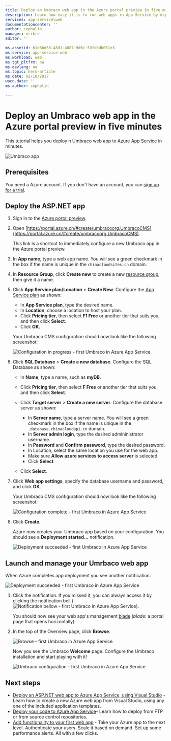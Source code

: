 ```yaml
---
title: Deploy an Umbraco web app in the Azure portal preview in five minutes | Azure
description: Learn how easy it is to run web apps in App Service by deploying a sample ASP.NET app. See your results immediately.
services: app-service\web
documentationcenter: ''
author: cephalin
manager: erikre
editor: ''

ms.assetid: b1e6bd58-48d1-4007-9d6c-53fd6db061e3
ms.service: app-service-web
ms.workload: web
ms.tgt_pltfrm: na
ms.devlang: na
ms.topic: hero-article
ms.date: 02/10/2017
wacn.date: ''
ms.author: cephalin

---
```

# Deploy an Umbraco web app in the Azure portal preview in five minutes

This tutorial helps you deploy n [Umbraco](https://our.umbraco.org/) web app to [Azure App Service](../app-service/app-service-value-prop-what-is.md) in minutes.

![Umbraco app](./media/app-service-web-get-started-dotnet-portal/defaultpage.png)

## Prerequisites
You need a Azure account. If you don't have an account, you can 
[sign up for a trial](https://www.azure.cn/pricing/1rmb-trial/?WT.mc_id=A261C142F).

## Deploy the ASP.NET app
1. Sign in to the [Azure portal preview](https://portal.azure.cn).

2. Open [https://portal.azure.cn/#create/umbracoorg.UmbracoCMS](https://portal.azure.cn/#create/umbracoorg.UmbracoCMS).

    This link is a shortcut to immediately configure a new Umbraco app in the Azure portal preview.

3. In **App name**, type a web app name. You will see a green checkmark in the box if the name is unique in the `chinacloudsites.cn` domain.

5. In **Resource Group**, click **Create new** to create a new [resource group](../azure-resource-manager/resource-group-overview.md), then give it a name.

7. Click **App Service plan/Location** > **Create New**. Configure the [App Service plan](../app-service/azure-web-sites-web-hosting-plans-in-depth-overview.md) as shown:

    - In **App Service plan**, type the desired name.
    - In **Location**, choose a location to host your plan.
    - Click **Pricing tier**, then select **F1 Free** or another tier that suits you, and then click **Select**.
    - Click **OK**.

    Your Umbraco CMS configuration should now look like the following screenshot:

    ![Configuration in progress - first Umbraco in Azure App Service](./media/app-service-web-get-started-dotnet-portal/configure-in-progress.png)

12. Click **SQL Database** > **Create a new database**. Configure the SQL Database as shown:

    - In **Name**, type a name, such as **myDB**.
    - Click **Pricing tier**, then select **F Free** or another tier that suits you, and then click **Select**.
    - Click **Target server** > **Create a new server**. Configure the database server as shown:

        - In **Server name**, type a server name. You will see a green checkmark in the box if the name is unique in the `.database.chinacloudapi.cn` domain.
        - In **Server admin login**, type the desired admininistrator username.
        - In **Password** and **Confirm password**, type the desired password.
        - In Location, select the same location you use for the web app.
        - Make sure **Allow azure services to access server** is selected.
        - Click **Select**.

    - Click **Select**.

13. Click **Web app settings**, specify the database username and password, and click **OK**.

    Your Umbraco CMS configuration should now look like the following screenshot:

    ![Configuration complete - first Umbraco in Azure App Service](./media/app-service-web-get-started-dotnet-portal/configure-complete.png)

14. Click **Create**.

    Azure now creates your Umbraco app based on your configuration. You should see a **Deployment started...** notification.

    ![Deployment succeeded - first Umbraco in Azure App Service](./media/app-service-web-get-started-dotnet-portal/deployment-started.png)

## Launch and manage your Umrbaco web app

When Azure completes app deployment you see another notification.

![Deployment succeeded - first Umbraco in Azure App Service](./media/app-service-web-get-started-dotnet-portal/deployment-succeeded.png)

1. Click the notification. If you missed it, you can always access it by clicking the notification bell 
(![Notification bellow - first Umbraco in Azure App Service](./media/app-service-web-get-started-dotnet-portal/notification.png)).

    You should now see your web app's management [blade](../azure-resource-manager/resource-group-portal.md#manage-resources) (*blade*: a portal page that opens horizontally).

3. In the top of the Overview page, click **Browse**.

    ![Browse - first Umbraco in Azure App Service](./media/app-service-web-get-started-dotnet-portal/browse.png)

    Now you see the Umbraco **Welcome** page. Configure the Umbraco installation and start playing with it!

    ![Umbraco configuration - first Umbraco in Azure App Service](./media/app-service-web-get-started-dotnet-portal/umbraco-config.png)

## Next steps
* [Deploy an ASP.NET web app to Azure App Service, using Visual Studio](web-sites-dotnet-get-started.md) - Learn how to create a 
new Azure web app from Visual Studio, using any one of the included application templates.
* [Deploy your code to Azure App Service](web-sites-deploy.md)- Learn how to deploy from FTP or from source control repositories.
* [Add functionality to your first web app](app-service-web-get-started-2.md) - Take your Azure app to the next level. Authenticate your users. 
Scale it based on demand. Set up some performance alerts. All with a few clicks.